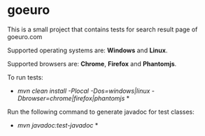 # goeuro
This is a small project that contains tests for search result page of goeuro.com

Supported operating systems are: **Windows** and **Linux**.

Supported browsers are: **Chrome**, **Firefox** and **Phantomjs**.

To run tests:
* *mvn clean install -Plocal -Dos=windows|linux -Dbrowser=chrome|firefox|phantomjs* *

Run the following command to generate javadoc for test classes:
* *mvn javadoc:test-javadoc* *
